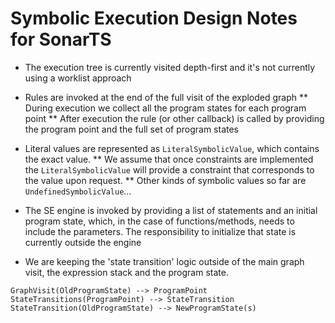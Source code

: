 # Symbolic Execution Design Notes for SonarTS

* The execution tree is currently visited depth-first and it's not currently using a worklist approach

* Rules are invoked at the end of the full visit of the exploded graph
** During execution we collect all the program states for each program point
** After execution the rule (or other callback) is called by providing the program point and the full set of program states

* Literal values are represented as `LiteralSymbolicValue`, which contains the exact value.
** We assume that once constraints are implemented the `LiteralSymbolicValue` will provide a constraint that corresponds to the value upon request.
** Other kinds of symbolic values so far are `UndefinedSymbolicValue`...

* The SE engine is invoked by providing a list of statements and an initial program state, which, in the case of functions/methods, needs to include the parameters. The responsibility to initialize that state is currently outside the engine

* We are keeping the 'state transition' logic outside of the main graph visit, the expression stack and the program state.
```
GraphVisit(OldProgramState) --> ProgramPoint
StateTransitions(ProgramPoint) --> StateTransition
StateTransition(OldProgramState) --> NewProgramState(s)
```
